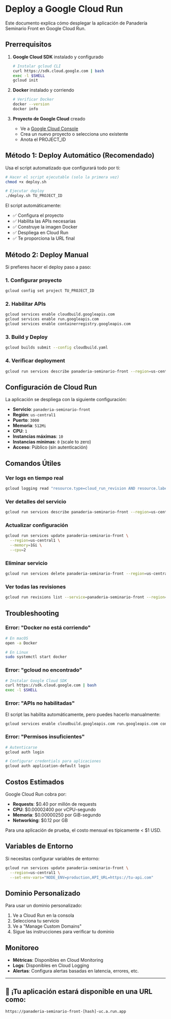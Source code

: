 # Deploy a Google Cloud Run

Este documento explica cómo desplegar la aplicación de Panadería Seminario Front en Google Cloud Run.

## Prerrequisitos

1. **Google Cloud SDK** instalado y configurado
   ```bash
   # Instalar gcloud CLI
   curl https://sdk.cloud.google.com | bash
   exec -l $SHELL
   gcloud init
   ```

2. **Docker** instalado y corriendo
   ```bash
   # Verificar Docker
   docker --version
   docker info
   ```

3. **Proyecto de Google Cloud** creado
   - Ve a [Google Cloud Console](https://console.cloud.google.com/)
   - Crea un nuevo proyecto o selecciona uno existente
   - Anota el PROJECT_ID

## Método 1: Deploy Automático (Recomendado)

Usa el script automatizado que configurará todo por ti:

```bash
# Hacer el script ejecutable (solo la primera vez)
chmod +x deploy.sh

# Ejecutar deploy
./deploy.sh TU_PROJECT_ID
```

El script automáticamente:
- ✅ Configura el proyecto
- ✅ Habilita las APIs necesarias
- ✅ Construye la imagen Docker
- ✅ Despliega en Cloud Run
- ✅ Te proporciona la URL final

## Método 2: Deploy Manual

Si prefieres hacer el deploy paso a paso:

### 1. Configurar proyecto
```bash
gcloud config set project TU_PROJECT_ID
```

### 2. Habilitar APIs
```bash
gcloud services enable cloudbuild.googleapis.com
gcloud services enable run.googleapis.com
gcloud services enable containerregistry.googleapis.com
```

### 3. Build y Deploy
```bash
gcloud builds submit --config cloudbuild.yaml
```

### 4. Verificar deployment
```bash
gcloud run services describe panaderia-seminario-front --region=us-central1
```

## Configuración de Cloud Run

La aplicación se despliega con la siguiente configuración:

- **Servicio**: `panaderia-seminario-front`
- **Región**: `us-central1`
- **Puerto**: `3000`
- **Memoria**: `512Mi`
- **CPU**: `1`
- **Instancias máximas**: `10`
- **Instancias mínimas**: `0` (scale to zero)
- **Acceso**: Público (sin autenticación)

## Comandos Útiles

### Ver logs en tiempo real
```bash
gcloud logging read "resource.type=cloud_run_revision AND resource.labels.service_name=panaderia-seminario-front" --limit=50 --format="table(timestamp,textPayload)"
```

### Ver detalles del servicio
```bash
gcloud run services describe panaderia-seminario-front --region=us-central1
```

### Actualizar configuración
```bash
gcloud run services update panaderia-seminario-front \
  --region=us-central1 \
  --memory=1Gi \
  --cpu=2
```

### Eliminar servicio
```bash
gcloud run services delete panaderia-seminario-front --region=us-central1
```

### Ver todas las revisiones
```bash
gcloud run revisions list --service=panaderia-seminario-front --region=us-central1
```

## Troubleshooting

### Error: "Docker no está corriendo"
```bash
# En macOS
open -a Docker

# En Linux
sudo systemctl start docker
```

### Error: "gcloud no encontrado"
```bash
# Instalar Google Cloud SDK
curl https://sdk.cloud.google.com | bash
exec -l $SHELL
```

### Error: "APIs no habilitadas"
El script las habilita automáticamente, pero puedes hacerlo manualmente:
```bash
gcloud services enable cloudbuild.googleapis.com run.googleapis.com containerregistry.googleapis.com
```

### Error: "Permisos insuficientes"
```bash
# Autenticarse
gcloud auth login

# Configurar credentials para aplicaciones
gcloud auth application-default login
```

## Costos Estimados

Google Cloud Run cobra por:
- **Requests**: $0.40 por millón de requests
- **CPU**: $0.00002400 por vCPU-segundo
- **Memoria**: $0.00000250 por GiB-segundo
- **Networking**: $0.12 por GB

Para una aplicación de prueba, el costo mensual es típicamente < $1 USD.

## Variables de Entorno

Si necesitas configurar variables de entorno:

```bash
gcloud run services update panaderia-seminario-front \
  --region=us-central1 \
  --set-env-vars="NODE_ENV=production,API_URL=https://tu-api.com"
```

## Dominio Personalizado

Para usar un dominio personalizado:

1. Ve a Cloud Run en la consola
2. Selecciona tu servicio
3. Ve a "Manage Custom Domains"
4. Sigue las instrucciones para verificar tu dominio

## Monitoreo

- **Métricas**: Disponibles en Cloud Monitoring
- **Logs**: Disponibles en Cloud Logging
- **Alertas**: Configura alertas basadas en latencia, errores, etc.

---

## 🚀 ¡Tu aplicación estará disponible en una URL como:
`https://panaderia-seminario-front-[hash]-uc.a.run.app`
